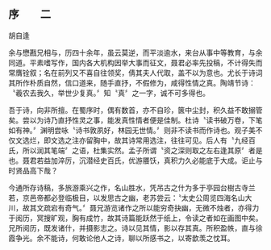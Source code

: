 ## 序　　二

<span class="center">胡自逢</span>

余与懋戡兄相与，历四十余年，虽云莫逆，而平淡逾水，来台从事中等教育，与余同道。平素嗜写作，国内各大机构因举大事而征文，聂君必率先投稿，不计得失而常膺铨叙；名在前列又不喜自往领奖，倩其夫人代取，盖不以为意也。尤长于诗词其所作朴质自然，信口道来，随手直抒，不假修为，咸得性情之真。陶靖节诗：〝羲农去我久，举世少复真。〞知〝真〞之一字，诚不可多得也。

吾于诗，向非所擅。在蜀序时，偶有数首，亦不自珍，篋中尘封，积久益不敢搦管矣。尝以为诗乃直抒性灵之事，能发真性情者便是佳制。杜诗〝读书破万卷，下笔如有神。〞渊明尝咏〝诗书敦夙好，林园无世情。〞则非不读书而作诗也。观子美不仅文选烂，即文选之注亦留胸中，故其诗常用选注，往往可见。后人有〝九经百氏，所以润其笔端〞之语，杜集实然。孟子所谓〝资之深则取之左右逢其原〞者是也。聂君若益加淬厉，沉潜经史百氏，优游餍饫，真积力久必能底于大成。讵止与时贤品高下哉？

今通所存诗稿，多旅游乘兴之作，名山胜水，凭吊古之什为多于亭园台樹古寺兰若，京邑帝都必登临极目，以发思古之幽，老苏尝云：〝太史公周览四海名山大川，故其文疏宕有奇气。〞聂兄游览诸作之所以能穷奇抉幽，无微不烛者，亦得力于阅历，冥搜旷观，胸有成竹，故其诗篇能跃然于纸上，令读之者如在画图中矣。兄所阅历，既发诸什，并摄影志之。诗以见其情，影以存其真。所积盈帙，直与徐霞争光。余不能诗，何敢论他人之诗，聊以所感书之，以寄歆羡之忱耳。